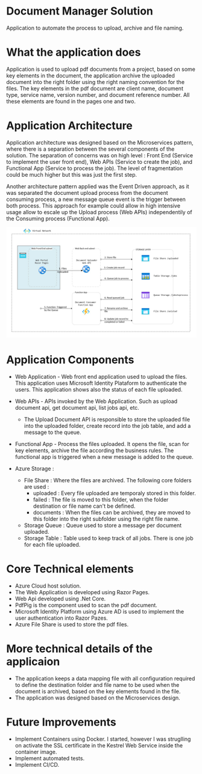 # Document Manager Solution
Application to automate the process to upload, archive and file naming.

# What the application does
Application is used to upload pdf documents from a project, based on some key elements in the document, the application archive the uploaded document into the right folder using the right naming convention for the files. The key elements in the pdf document are client name, document type, service name, version number, and document reference number. All these elements are found in the pages one and two.

# Application Architecture

Application architecture was designed based on the Microservices pattern, where there is a separation between the several components of the solution. The separation of concerns was on high level : Front End (Service to implement the user front end), Web APIs (Service to create the job), and Functional App (Service to process the job). The level of fragmentation could be much higher but this was just the first step.

Another architecture pattern applied was the Event Driven approach, as it was separated the document upload process from the document consuming process, a new message queue event is the trigger between both process. This approach for example could allow in high intensive usage allow to escale up the Upload process (Web APIs) independentily of the Consuming process (Functional App). 

![Document Manager Architecture](https://github.com/rjnfrazao/Unistad-Document-Manager-Solution/blob/master/Doc%20Manager%20Architecture.JPG?raw=true)

# Application Components

- Web Application - Web front end application used to upload the files. This application uses Microsoft Identity Plataform to authenticate the users. This application shows also the status of each file uploaded.

- Web APIs - APIs invoked by the Web Application. Such as upload document api, get document api, list jobs api, etc. 
  - The Upload Document API is responsible to store the uploaded file into the uploaded folder, create record into the job table, and add a message to the queue. 
  
- Functional App - Process the files uploaded. It opens the file, scan for key elements, archive the file according the business rules. The functional app is triggered when a new message is added to the queue. 

- Azure Storage :
  - File Share : Where the files are archived. The following core folders are used : 
    - uploaded : Every file uploaded are temporaly stored in this folder. 
    - failed : The file is moved to this folder, when the folder destination or file name can't be defined. 
    - documents : When the files can be archived, they are moved to this folder into the right subfolder using the right file name. 
  - Storage Queue : Queue used to store a message per document uploaded.
  - Storage Table : Table used to keep track of all jobs. There is one job for each file uploaded.  

# Core Technical elements
- Azure Cloud host solution.
- The Web Application is developed using Razor Pages.
- Web Api developed using .Net Core.
- PdfPig is the component used to scan the pdf document.
- Microsoft Identity Platform using Azure AD is used to implement the user authentication into Razor Pazes.
- Azure File Share is used to store the pdf files.

# More technical details of the applicaion
- The application keeps a data mapping file with all configuration required to define the destination folder and file name to be used when the document is archived, based on the key elements found in the file.
- The application was designed based on the Microservices design.

# Future Improvements
- Implement Containers using Docker. I started, however I was struglling on activate the SSL certificate in the Kestrel Web Service inside the container image.
- Implement automated tests.
- Implement CI/CD.
